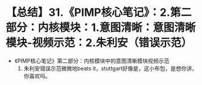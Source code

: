 # 【总结】31.《PIMP核心笔记》：2.第二部分：内核模块：1.意图清晰：意图清晰模块-视频示范：2.朱利安（错误示范）

-   《PIMP核心笔记》第二部分：内核模块中的意图清晰模块视频示范
    1.  朱利安错误示范微微地beats it，stuttgart好像是，这小布包，是想你讲，你喜欢吗。